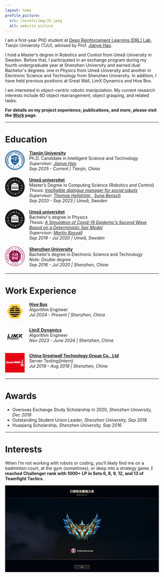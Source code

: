 ```yaml
---
layout: home
profile_picture:
  src: /assets/img/JG.jpeg
  alt: website picture
---
```

I am a first-year PhD student at [Deep Reinforcement Learning (DRL) Lab](http://rl.beiyang.ren/), 
Tianjin University (TJU), advised by Prof. [Jianye Hao](http://www.icdai.org/jianye.html).

I hold a Master’s degree in Robotics and Control from Umeå University in Sweden. Before that, 
I participated in an exchange program during my fourth undergraduate year at Shenzhen University 
and earned dual Bachelor's degrees: one in Physics from Umeå University and another in 
Electronic Science and Technology from Shenzhen University. 
In addition, I have held previous positions at Great Wall, LimX Dynamics and Hive Box.

I am interested in object-centric robotic manipulation. My current research interests include 6D 
object rearrangement, object grasping, and related tasks.

**For details on my project experience, publications, and more, please visit the [Work](https://hljmssjg.github.io/work) page.**

---

# Education
<div style="display: flex; align-items: flex-start; margin-bottom: 20px;">
  <img src="/assets/img/TJU.png" alt="school icon" style="width: 64px; height: 64px; margin-right: 15px;" />
  <div>
    <strong><a href="https://www.tju.edu.cn/">Tianjin University</a></strong>  
    <br />
    Ph.D. Candidate in Intelligent Science and Technology  
    <br />
    <em>Supervisor:</em>
    <a href="http://www.icdai.org/jianye.html" style="font-style: italic;">
      Jianye Hao
    </a>
    <br />
    <em>Sep 2025 - Current | Tianjin, China</em>  
  </div>
</div>


<div style="display: flex; align-items: flex-start; margin-bottom: 20px;">
  <img src="/assets/img/umu.png" alt="school icon" style="width: 64px; height: 64px; margin-right: 15px;" />
  <div>
    <strong><a href="https://umu.se/">Umeå universitet</a></strong>  
    <br />
    Master’s Degree in Computing Science (Robotics and Control)  
    <br />
    <em>Thesis:</em>
    <a href="https://umu.diva-portal.org/smash/record.jsf?pid=diva2%3A1796887&dswid=4253" style="font-style: italic;">
      Intelligible dialogue manager for social robots
    </a>
    <br />
    <em>Supervisor:</em>
    <a href="https://www.umu.se/en/staff/thomas-hellstrom/" style="font-style: italic;">
      Thomas Hellström
    </a>,
    <a href="https://www.umu.se/en/staff/suna-bensch/" style="font-style: italic;">
      Suna Bensch
    </a>
    <br />
    <em>Sep 2020 - Sep 2023 | Umeå, Sweden</em>  
  </div>
</div>

<div style="display: flex; align-items: flex-start; margin-bottom: 20px;">
  <img src="/assets/img/umu.png" alt="school icon" style="width: 64px; height: 64px; margin-right: 15px;" />
  <div>
    <strong><a href="https://umu.se/">Umeå universitet</a></strong>  
    <br />
    Bachelor's degree in Physics    
    <br />
    <em>Thesis:</em>
    <a href="https://umu.diva-portal.org/smash/record.jsf?dswid=-9588&pid=diva2%3A1569573&c=1&searchType=UNDERGRADUATE&language=en&query=&af=%5B%5D&aq=%5B%5B%7B%22author%22%3A%5B%22Sun%2C+Jiangeng%22%5D%7D%5D%5D&aq2=%5B%5B%5D%5D&aqe=%5B%5D&noOfRows=50&sortOrder=author_sort_asc&sortOrder2=title_sort_asc&onlyFullText=false&sf=all" style="font-style: italic;">
      A Simulation of Covid-19 Epidemic’s Second Wave Based on a Deterministic Seir Model
    </a>
    <br />
    <em>Supervisor:</em>
    <a href="https://www.umu.se/en/staff/martin-rosvall/" style="font-style: italic;">
      Martin Rosvall
    </a>
    <br />
    <em>Sep 2019 - Jul 2020 | Umeå, Sweden</em>  
  </div>
</div>

<div style="display: flex; align-items: flex-start; margin-bottom: 20px;">
  <img src="/assets/img/szu.png" alt="school icon" style="width: 64px; height: 64px; margin-right: 15px;" />
  <div>
    <strong><a href="https://www.szu.edu.cn/">Shenzhen University</a></strong>  
    <br />
    Bachelor’s degree in Electronic Science and Technology 
    <br />
    <em>Note: Double degree</em>
    <br />
    <em>Sep 2016 - Jul 2020 | Shenzhen, China</em>  
  </div>
</div>

---

# Work Experience
<div style="display: flex; align-items: flex-start; margin-bottom: 20px;">
  <img src="/assets/img/fc_icon.png" alt="job icon" style="width: 64px; height: 64px; margin-right: 15px;" />
  <div>
    <strong><a href="https://fcbox.com/">Hive Box</a></strong>  
    <br />
    Algorithm Engineer 
    <br />
    <span style="font-style: italic;">Jul 2024 - Present | Shenzhen, China</span>
  </div>
</div>

<div style="display: flex; align-items: flex-start; margin-bottom: 20px;">
  <img src="/assets/img/limx.png" alt="job icon" style="width: 64px; height: 64px; margin-right: 15px;" />
  <div>
    <strong><a href="https://limxdynamics.com/">LimX Dynamics</a></strong>  
    <br />
    Algorithm Engineer 
    <br />
    <span style="font-style: italic;">Nov 2023 - June 2024 | Shenzhen, China</span>
  </div>
</div>

<div style="display: flex; align-items: flex-start; margin-bottom: 20px;">
  <img src="/assets/img/greatwall.jpeg" alt="job icon" style="width: 64px; height: 64px; margin-right: 15px;" />
  <div>
    <strong><a href="https://www.greatwall.com.cn/">China Greatwall Technology Group Co., Ltd</a></strong>  
    <br />
    Server Testing(Intern)  
    <br />
    <span style="font-style: italic;">Jul 2019 - Aug 2019 | Shenzhen, China</span>
  </div>
</div>

---

# Awards

- Overseas Exchange Study Scholarship in 2020, *Shenzhen University, Dec 2019*
- Outstanding Student Union Leader, *Shenzhen University, Sep 2018*
- Huaqiang Scholarship, *Shenzhen University, Sep 2016*

---

# Interests
When I’m not working with robots or coding, you’ll likely find me on a badminton court, at the gym (sometimes), or deep into a strategy game. **I reached Challenger rank with 1000+ LP in Sets 6, 8, 9, 12, and 13 of Teamfight Tactics**.


<p align="center">
  <img src="/assets/img/TFT.jpeg" alt="TFT" width="600" />
</p>
